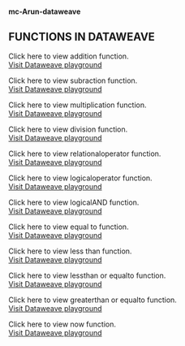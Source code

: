 #### mc-Arun-dataweave
## FUNCTIONS IN DATAWEAVE


Click here to view addition function.  
<a href="https://dataweave.mulesoft.com/learn/playground?projectMethod=GHRepo&repo=MuleCraft/mc-Arun-dataweave&path=functions/addition">Visit Dataweave playground</a>


Click here to view subraction function.  
<a href="https://dataweave.mulesoft.com/learn/playground?projectMethod=GHRepo&repo=MuleCraft/mc-Arun-dataweave&path=functions/subraction">Visit Dataweave playground</a>

Click here to view multiplication function.  
<a href="https://dataweave.mulesoft.com/learn/playground?projectMethod=GHRepo&repo=MuleCraft/mc-Arun-dataweave&path=functions/multiplication">Visit Dataweave playground</a>

Click here to view division function.  
<a href="https://dataweave.mulesoft.com/learn/playground?projectMethod=GHRepo&repo=MuleCraft/mc-Arun-dataweave&path=functions/division">Visit Dataweave playground</a>

Click here to view relationaloperator function.  
<a href="https://dataweave.mulesoft.com/learn/playground?projectMethod=GHRepo&repo=MuleCraft/mc-Arun-dataweave&path=functions/relationaloperator">Visit Dataweave playground</a>

Click here to view logicaloperator function.  
<a href="https://dataweave.mulesoft.com/learn/playground?projectMethod=GHRepo&repo=MuleCraft/mc-Arun-dataweave&path=functions/logicaloperator">Visit Dataweave playground</a>

Click here to view logicalAND function.  
<a href="https://dataweave.mulesoft.com/learn/playground?projectMethod=GHRepo&repo=MuleCraft/mc-Arun-dataweave&path=functions/logicalAND">Visit Dataweave playground</a>

Click here to view equal to function.  
<a href="https://dataweave.mulesoft.com/learn/playground?projectMethod=GHRepo&repo=MuleCraft/mc-Arun-dataweave&path=functions/equal to">Visit Dataweave playground</a>

Click here to view less than function.  
<a href="https://dataweave.mulesoft.com/learn/playground?projectMethod=GHRepo&repo=MuleCraft/mc-Arun-dataweave&path=functions/less than">Visit Dataweave playground</a>

Click here to view lessthan or equalto function.  
<a href="https://dataweave.mulesoft.com/learn/playground?projectMethod=GHRepo&repo=MuleCraft/mc-Arun-dataweave&path=functions/lessthan or equalto">Visit Dataweave playground</a>

Click here to view greaterthan or equalto function.  
<a href="https://dataweave.mulesoft.com/learn/playground?projectMethod=GHRepo&repo=MuleCraft/mc-Arun-dataweave&path=functions/greaterthan or equalto">Visit Dataweave playground</a>

Click here to view now function.  
<a href="https://dataweave.mulesoft.com/learn/playground?projectMethod=GHRepo&repo=MuleCraft/mc-Arun-dataweave&path=functions/now">Visit Dataweave playground</a>






